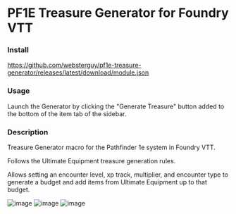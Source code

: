 # PF1E Treasure Generator for Foundry VTT

### Install
https://github.com/websterguy/pf1e-treasure-generator/releases/latest/download/module.json

### Usage
Launch the Generator by clicking the "Generate Treasure" button added to the bottom of the item tab of the sidebar.

### Description
Treasure Generator macro for the Pathfinder 1e system in Foundry VTT.

Follows the Ultimate Equipment treasure generation rules.

Allows setting an encounter level, xp track, multiplier, and encounter type to generate a budget and add items from Ultimate Equipment up to that budget.

![image](https://user-images.githubusercontent.com/54455090/112746807-2ed3ca00-8f66-11eb-9a15-ba1d2aa73be3.png)
![image](https://user-images.githubusercontent.com/54455090/112746850-9a1d9c00-8f66-11eb-8609-5036cbee6f46.png)
![image](https://user-images.githubusercontent.com/54455090/112746858-a3a70400-8f66-11eb-9326-588a648391ff.png)
